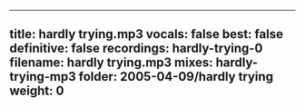 
---
title: hardly trying.mp3
vocals: false
best: false
definitive: false
recordings: hardly-trying-0
filename: hardly trying.mp3
mixes: hardly-trying-mp3
folder: 2005-04-09/hardly trying
weight: 0
---
